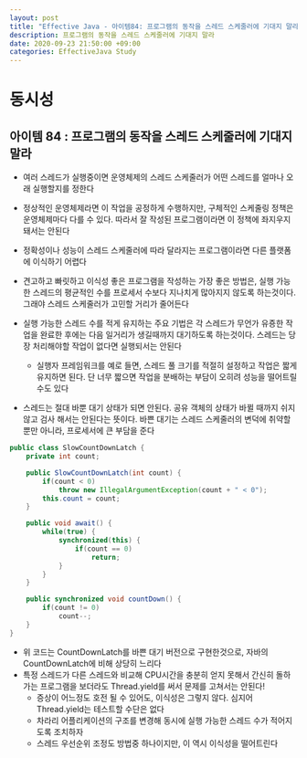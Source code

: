 ```yaml
---
layout: post
title: "Effective Java - 아이템84: 프로그램의 동작을 스레드 스케줄러에 기대지 말라"
description: 프로그램의 동작을 스레드 스케줄러에 기대지 말라
date: 2020-09-23 21:50:00 +09:00
categories: EffectiveJava Study
---
```



# 동시성

## 아이템 84 : 프로그램의 동작을 스레드 스케줄러에 기대지 말라

- 여러 스레드가 실행중이면 운영체제의 스레드 스케줄러가 어떤 스레드를 얼마나 오래 실행할지를 정한다
- 정상적인 운영체제라면 이 작업을 공정하게 수행하지만, 구체적인 스케줄링 정책은 운영체제마다 다를 수 있다. 따라서 잘 작성된 프로그램이라면 이 정책에 좌지우지 돼서는 안된다
- 정확성이나 성능이 스레드 스케줄러에 따라 달라지는 프로그램이라면 다른 플랫폼에 이식하기 어렵다
- 견고하고 빠릿하고 이식성 좋은 프로그램을 작성하는 가장 좋은 방법은, 실행 가능한 스레드의 평균적인 수를 프로세서 수보다 지나치게 많아지지 않도록 하는것이다. 그래야 스레드 스케줄러가 고민할 거리가 줄어든다
- 실행 가능한 스레드 수를 적게 유지하는 주요 기법은 각 스레드가 무언가 유죵한 작업을 완료한 후에는 다음 일거리가 생길때까지 대기하도록 하는것이다. 스레드는 당장 처리해야할 작업이 없다면 실행되서는 안된다
    * 실행자 프레임워크를 예로 들면, 스레드 풀 크기를 적절히 설정하고 작업은 짧게 유지하면 된다. 단 너무 짧으면 작업을 분배하는 부담이 오히려 성능을 떨어트릴 수도 있다

- 스레드는 절대 바뿐 대기 상태가 되면 안된다. 공유 객체의 상태가 바뀔 때까지 쉬지않고 검사 해서는 안된다는 뜻이다. 바쁜 대기는 스레드 스케줄러의 변덕에 취약할 뿐만 아니라, 프로세서에 큰 부담을 준다

```java
public class SlowCountDownLatch {
    private int count;

    public SlowCountDownLatch(int count) {
        if(count < 0)
            throw new IllegalArgumentException(count + " < 0");
        this.count = count;
    }

    public void await() {
        while(true) {
            synchronized(this) {
                if(count == 0)
                    return;
            }
        }
    }

    public synchronized void countDown() {
        if(count != 0)
            count--;
    }
}
```

- 위 코드는 CountDownLatch를 바쁜 대기 버전으로 구현한것으로, 자바의 CountDownLatch에 비해 상당히 느리다
- 특정 스레드가 다른 스레드와 비교해 CPU시간을 충분히 얻지 못해서 간신히 돌하가는 프로그램을 보더라도 Thread.yield를 써서 문제를 고쳐서는 안된다!
    * 증상이 어느정도 호전 될 수 있어도, 이식성은 그렇지 않다. 심지어 Thread.yield는 테스트할 수단은 없다
    * 차라리 어플리케이션의 구조를 변경해 동시에 실행 가능한 스레드 수가 적어지도록 조치하자
    * 스레드 우선순위 조정도 방법중 하나이지만, 이 역시 이식성을 떨어트린다
